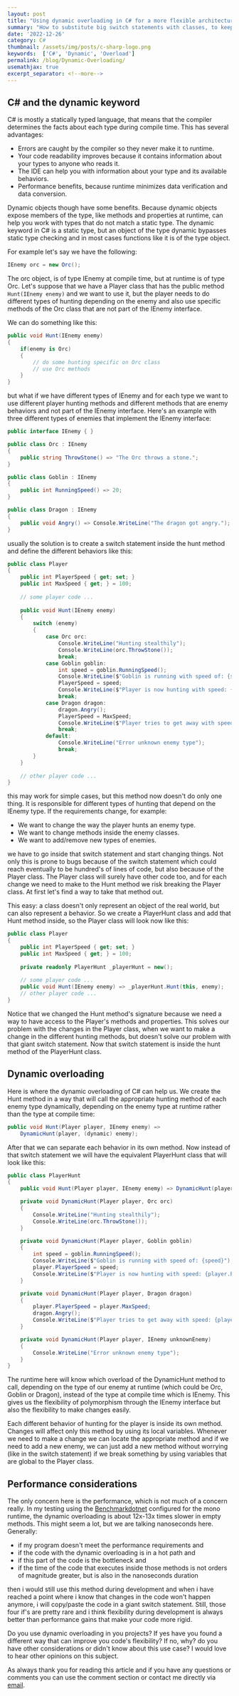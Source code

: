 ```yaml
---
layout: post
title: "Using dynamic overloading in C# for a more flexible architecture."
summary: "How to substitute big switch statements with classes, to keep our code independent and flexible to changes."
date: '2022-12-26'
category: C#
thumbnail: /assets/img/posts/c-sharp-logo.png
keywords:  ['C#', 'Dynamic', 'Overload']
permalink: /blog/Dynamic-Overloading/
usemathjax: true
excerpt_separator: <!--more-->
---
```


## C# and the dynamic keyword

C# is  mostly a statically typed language, that means that the compiler determines the facts about each type during compile time. This has several advantages:

* Errors are caught by the compiler so they never make it to runtime.
* Your code readability improves because it contains information about your types to anyone who reads it.
* The IDE can help you with information about your type and its available behaviors.
* Performance benefits, because runtime minimizes data verification and data conversion.
  
Dynamic objects though have some benefits. Because dynamic objects expose members of the type, like methods and properties at runtime, can help you work with types that do not match a static type. The dynamic keyword in C# is a static type, but an object of the type dynamic bypasses static type checking and in most cases functions like it is of the type object.

For example let's say we have the following:

```csharp
IEnemy orc = new Orc();
```

The orc object, is of type IEnemy at compile time, but at runtime is of type Orc. Let's suppose that we have a Player class that has the public method ``` Hunt(IEnemy enemy) ```
and we want to use it, but the player needs to do different types of hunting depending on the enemy and also use specific methods of the Orc class that are not part of the IEnemy interface. <!--more-->

We can do something like this: 

``` csharp
public void Hunt(IEnemy enemy)
{
    if(enemy is Orc)
    {
        // do some hunting specific on Orc class
        // use Orc methods
    }
}
```

but what if we have different types of IEnemy and for each type we want to use different player hunting methods and different methods that are enemy behaviors and not part of the IEnemy interface. Here's an example with three different types of enemies that implement the IEnemy interface:

```csharp
public interface IEnemy { }

public class Orc : IEnemy
{
    public string ThrowStone() => "The Orc throws a stone.";
}

public class Goblin : IEnemy
{
    public int RunningSpeed() => 20;
}

public class Dragon : IEnemy
{
    public void Angry() => Console.WriteLine("The dragon got angry.");
}
```

usually the solution is to create a switch statement inside the hunt method and define the different behaviors like this:

```csharp
public class Player
{
    public int PlayerSpeed { get; set; }
    public int MaxSpeed { get; } = 100;
    
    // some player code ...
    
    public void Hunt(IEnemy enemy)
    {
        switch (enemy)
        {
            case Orc orc:
                Console.WriteLine("Hunting stealthily");
                Console.WriteLine(orc.ThrowStone());
                break;
            case Goblin goblin:
                int speed = goblin.RunningSpeed();
                Console.WriteLine($"Goblin is running with speed of: {speed}");
                PlayerSpeed = speed;
                Console.WriteLine($"Player is now hunting with speed: {PlayerSpeed}");
                break;
            case Dragon dragon:
                dragon.Angry();
                PlayerSpeed = MaxSpeed;
                Console.WriteLine($"Player tries to get away with speed: {PlayerSpeed}");
                break;
            default:
                Console.WriteLine("Error unknown enemy type");
                break;
        }
    }
    
    // other player code ...
}
```

this may work for simple cases, but this method now doesn't do only one thing. It is responsible for different types of hunting that depend on the IEnemy type. If the requirements change, for example:

* We want to change the way the player hunts an enemy type.
* We want to change methods inside the enemy classes.
* We want to add/remove new types of enemies.

we have to go inside that switch statement and start changing things. Not only this is prone to bugs because of the switch statement which could reach eventually to be hundred's of lines of code, but also because of the Player class. The Player class will surely have other code too, and for each change we need to make to the Hunt method we risk breaking the Player class. At first let's find a way to take that method out.

This easy: a class doesn't only represent an object of the real world, but can also represent a behavior. So we create a PlayerHunt class and add that Hunt method inside, so the Player class will look now like this:

```csharp
public class Player
{
    public int PlayerSpeed { get; set; }
    public int MaxSpeed { get; } = 100;
    
    private readonly PlayerHunt _playerHunt = new();
    
    // some player code ...
    public void Hunt(IEnemy enemy) => _playerHunt.Hunt(this, enemy);
    // other player code ...
}
```

Notice that we changed the Hunt method's signature because we need a way to have access to the Player's methods and properties. This solves our problem with the changes in the Player class, when we want to make a change in the different hunting methods, but doesn't solve our problem with that giant switch statement. Now that switch statement is inside the hunt method of the PlayerHunt class.

## Dynamic overloading

Here is where the dynamic overloading of C# can help us. We create the Hunt method in a way that will call the appropriate hunting method of each enemy type dynamically, depending on the enemy type at runtime rather than the type at compile time:

```csharp
public void Hunt(Player player, IEnemy enemy) => 
    DynamicHunt(player, (dynamic) enemy);
```

After that we can separate each behavior in its own method. Now instead of that switch statement we will have the equivalent PlayerHunt class that will look like this:

```csharp
public class PlayerHunt
{
    public void Hunt(Player player, IEnemy enemy) => DynamicHunt(player, (dynamic) enemy);

    private void DynamicHunt(Player player, Orc orc)
    {
        Console.WriteLine("Hunting stealthily");
        Console.WriteLine(orc.ThrowStone());
    }

    private void DynamicHunt(Player player, Goblin goblin)
    {
        int speed = goblin.RunningSpeed();
        Console.WriteLine($"Goblin is running with speed of: {speed}");
        player.PlayerSpeed = speed;
        Console.WriteLine($"Player is now hunting with speed: {player.PlayerSpeed}");
    }

    private void DynamicHunt(Player player, Dragon dragon)
    {
        player.PlayerSpeed = player.MaxSpeed;
        dragon.Angry();
        Console.WriteLine($"Player tries to get away with speed: {player.PlayerSpeed}");
    }

    private void DynamicHunt(Player player, IEnemy unknownEnemy)
    {
        Console.WriteLine("Error unknown enemy type");
    }
}
```

The runtime here will know which overload of the DynamicHunt method to call, depending on the type of our enemy at runtime (which could be Orc, Goblin or Dragon), instead of the type at compile time which is IEnemy. This gives us the flexibility of polymorphism through the IEnemy interface but also the flexibility to make changes easily.

Each different behavior of hunting for the player is inside its own method. Changes will affect only this method by using its local variables. Whenever we need to make a change we can locate the appropriate method and if we need to add a new enemy, we can just add a new method without worrying (like in the switch statement) if we break something by using variables that are global to the Player class.

## Performance considerations

The only concern here is the performance, which is not much of a concern really. In my testing using the [Benchmarkdotnet](https://github.com/dotnet/BenchmarkDotNet) configured for the mono runtime, the dynamic overloading is about 12x-13x times slower in empty methods. This might seem a lot, but we are talking nanoseconds here. Generally:

* if my program doesn't meet the performance requirements and
* if the code with the dynamic overloading is in a hot path and
* if this part of the code is the bottleneck and
* if the time of the code that executes inside those methods is not orders of magnitude greater, but is also in the nanoseconds duration
  
then i would still use this method during development and when i have reached a point where i know that changes in the code won't happen anymore, i will copy/paste the code in a giant switch statement. Still, those four if's are pretty rare and i think flexibility during development is always better than performance gains that make your code more rigid.

Do you use dynamic overloading in you projects? If yes have you found a different way that can improve you code's flexibility? If no, why? do you have other considerations or didn't know about this use case? I would love to hear other opinions on this subject.

As always thank you for reading this article and if you have any questions or comments you can use the comment section or contact me directly via [email](mailto:contact@giannisakritidis.com).
